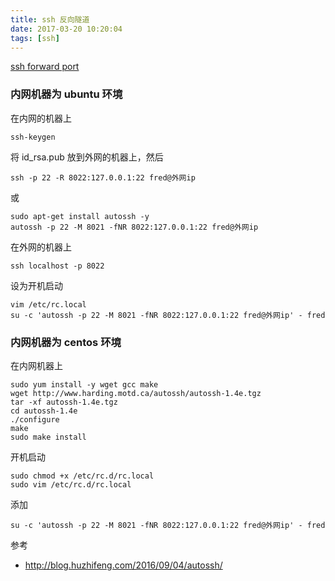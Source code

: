 ```yaml
---
title: ssh 反向隧道
date: 2017-03-20 10:20:04
tags: [ssh]
---
```


[ssh forward port](../../../../2017/02/28/ssh-forward-port/)

<!--more-->

### 内网机器为 ubuntu 环境

在内网的机器上

`ssh-keygen`

将 id_rsa.pub 放到外网的机器上，然后

`ssh -p 22 -R 8022:127.0.0.1:22 fred@外网ip`

或

```
sudo apt-get install autossh -y
autossh -p 22 -M 8021 -fNR 8022:127.0.0.1:22 fred@外网ip
```

在外网的机器上

`ssh localhost -p 8022`

设为开机启动

```
vim /etc/rc.local
su -c 'autossh -p 22 -M 8021 -fNR 8022:127.0.0.1:22 fred@外网ip' - fred
```

### 内网机器为 centos 环境

在内网机器上

```
sudo yum install -y wget gcc make
wget http://www.harding.motd.ca/autossh/autossh-1.4e.tgz
tar -xf autossh-1.4e.tgz
cd autossh-1.4e
./configure
make
sudo make install
```

开机启动

```
sudo chmod +x /etc/rc.d/rc.local
sudo vim /etc/rc.d/rc.local
```

添加

`su -c 'autossh -p 22 -M 8021 -fNR 8022:127.0.0.1:22 fred@外网ip' - fred`


参考

* <http://blog.huzhifeng.com/2016/09/04/autossh/>